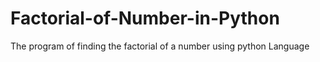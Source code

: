 # Factorial-of-Number-in-Python

The program of finding the factorial of a number using python Language
